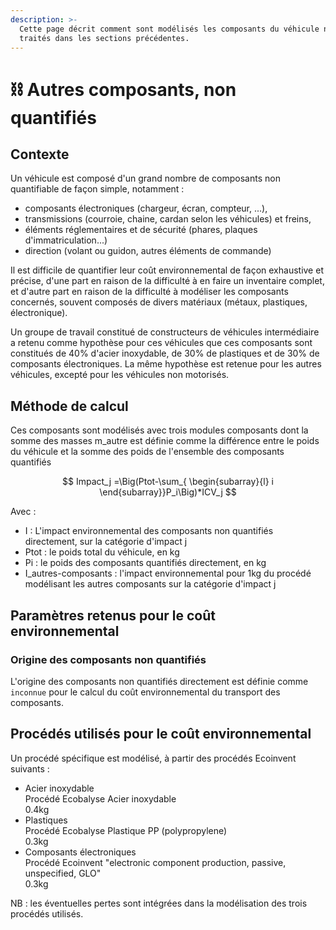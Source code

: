 ```yaml
---
description: >-
  Cette page décrit comment sont modélisés les composants du véhicule non
  traités dans les sections précédentes.
---
```


# ⛓️ Autres composants, non quantifiés

## Contexte

Un véhicule est composé d'un grand nombre de composants non quantifiable de façon simple, notamment :

* composants électroniques (chargeur, écran, compteur, ...),
* transmissions (courroie, chaine, cardan selon les véhicules) et freins,
* éléments réglementaires et de sécurité (phares, plaques d'immatriculation...)
* direction (volant ou guidon, autres éléments de commande)

Il est difficile de quantifier leur coût environnemental de façon exhaustive et précise, d'une part en raison de la difficulté à en faire un inventaire complet, et d'autre part en raison de la difficulté à modéliser les composants concernés, souvent composés de divers matériaux (métaux, plastiques, électronique).

Un groupe de travail constitué de constructeurs de véhicules intermédiaire a retenu comme hypothèse pour ces véhicules que ces composants sont constitués de 40% d'acier inoxydable, de 30% de plastiques et de 30% de composants électroniques. La même hypothèse est retenue pour les autres véhicules, excepté pour les véhicules non motorisés.

## Méthode de calcul <a href="#methodologie-de-calcul" id="methodologie-de-calcul"></a>

Ces composants sont modélisés avec trois modules composants dont la somme des masses m\_autre est définie comme la différence entre le poids du véhicule et la somme des poids de l'ensemble des composants quantifiés&#x20;

$$
Impact_j =\Big(Ptot-\sum_{
\begin{subarray}{l}
   i
\end{subarray}}P_i\Big)*ICV_j
$$

Avec :

* I : L'impact environnemental des composants non quantifiés directement, sur la catégorie d'impact j
* Ptot : le poids total du véhicule, en kg
* Pi : le poids des composants quantifiés directement, en kg
* I\_autres-composants : l'impact environnemental pour 1kg du procédé modélisant les autres composants sur la catégorie d'impact j

## Paramètres retenus pour le coût environnemental

### Origine des composants non quantifiés

L'origine des composants non quantifiés directement est définie comme `inconnue` pour le calcul du coût environnemental du transport des composants.

## Procédés utilisés pour le coût environnemental

Un procédé spécifique est modélisé, à partir des procédés Ecoinvent suivants :&#x20;

* Acier inoxydable\
  Procédé Ecobalyse Acier inoxydable\
  0.4kg
* Plastiques\
  Procédé Ecobalyse Plastique PP (polypropylene)\
  0.3kg
* Composants électroniques\
  Procédé Ecoinvent "electronic component production, passive, unspecified, GLO"\
  0.3kg

NB : les éventuelles pertes sont intégrées dans la modélisation des trois procédés utilisés.

###
